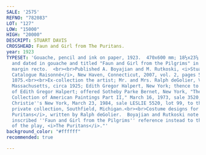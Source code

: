 ```yaml
---
SALE: '2575'
REFNO: "782083"
LOT: "127"
LOW: "15000"
HIGH: "20000"
DESCRIPT: STUART DAVIS
CROSSHEAD: Faun and Girl from The Puritans.
year: 1923
TYPESET: 'Gouache, pencil and ink on paper, 1923.  470x600 mm; 18½x23⅝ inches.  Signed
  and dated in gouache and titled "Faun and Girl from the Pilgrims" in pencil, lower
  margin recto.  <br><br>Published A. Boyajian and M. Rutkoski, <i>Stuart Davis: A
  Catalogue Raisonné</i>, New Haven, Connecticut, 2007, vol. 2, pages 524-25, number
  1075.<br><br>Ex-collection the artist; Mr. and Mrs. Ralph deGolier, Vineyard Haven,
  Massachusetts, circa 1925; Edith Gregor Halpert, New York; thence to the estate
  of Edith Gregor Halpert; offered Sotheby Parke Bernet, New York, "The Edith G. Halpert
  Collection of American Paintings Part II," March 16, 1973, sale 3520, lot 3; sold
  Christie''s New York, March 23, 1984, sale LESLIE 5520, lot 99, to the current owner,
  private collection, Southfield, Michigan.<br><br>Costume designs for the play <i>The
  Puritans</i>, written by Ralph deGolier.  Boyajian and Rutkoski note that "Although
  inscribed ''Faun and Girl from the Pilgrims'' reference instead to the actual title
  of the play, <i>The Puritans</i>."'
background_color: "#ffffff"
recommended: true

---
```

